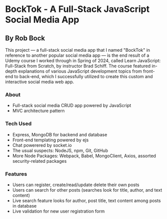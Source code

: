 # BockTok - A Full-Stack JavaScript Social Media App 
## By Rob Bock

This project — a full-stack social media app that I named "BockTok" in reference to another popular social media app — is the end result of a Udemy course I worked through in Spring of 2024, called Learn JavaScript: Full-Stack from Scratch, by instructor Brad Schiff. The course featured in-depth explanations of various JavaScript development topics from front-end to back-end, which I successfully utilized to create this custom and interactive social media web app.

### About
- Full-stack social media CRUD app powered by JavaScript
- MVC architecture pattern

### Tech Used 
- Express, MongoDB for backend and database
- Front-end templating powered by ejs
- Chat powerered by socket.io
- The usual suspects: NodeJS, npm, Git, GitHub
- More Node Packages: Webpack, Babel, MongoClient, Axios, assorted security-related packages

### Features
- Users can register, create/read/update delete their own posts
- Users can search for other posts (searches look for title, author, and text content)
- Live search feature looks for author, post title, text content among posts in database
- Live validation for new user registration form